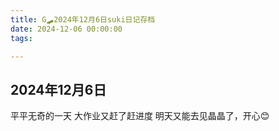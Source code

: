 ```yaml
---
title: G🛹2024年12月6日suki日记存档
date: 2024-12-06 00:00:00
tags:

---
```


## 2024年12月6日
平平无奇的一天
大作业又赶了赶进度
明天又能去见晶晶了，开心😊